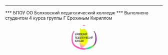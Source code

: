 <!-- PROJECT SHIELDS -->
<!--
*** Я использовал все знания по веб-дизайну для выполнения данного задания.
*** Данное задание выполнено по требованиям worldsckills.
*** Для просмотра выполненного задания перейдетите по ссылке ниже--->
*** 
*** БПОУ ОО Болховский педагогический колледж
*** Выполнено студентом 4 курса группы Г Ерохиным Кириллом
<div align="center">
<a href="http://bpk-prof.obr57.ru">
<img src="media/image/logo1.png" alt="Logo" width="80" height="80">
</a>
</div>
